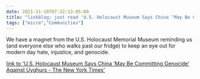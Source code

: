 ```yaml
---
date: 2021-11-10T07:32:13-05:00
title: "linkblog: just read 'U.S. Holocaust Museum Says China ‘May Be Committing Genocide’ Against Uyghurs - The New York Times'"
tags: ["micro","Communities"]
---
```

We have a magnet from the U.S. Holocaust Memorial Museum reminding us (and everyone else who walks past our fridge) to keep an eye out for modern day hate, injustice, and genocide.
 
[link to 'U.S. Holocaust Museum Says China ‘May Be Committing Genocide’ Against Uyghurs - The New York Times'](https://www.nytimes.com/2021/11/09/world/asia/us-holocaust-museum-china-uyghurs-report.html)
